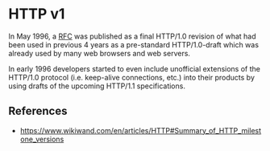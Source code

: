 # HTTP v1

In May 1996, a [RFC](/ietf/rfc/1945) was published as a final HTTP/1.0 revision of what had been used in previous 4 years as a pre-standard HTTP/1.0-draft which was already used by many web browsers and web servers.

In early 1996 developers started to even include unofficial extensions of the HTTP/1.0 protocol (i.e. keep-alive connections, etc.) into their products by using drafts of the upcoming HTTP/1.1 specifications.

## References

- https://www.wikiwand.com/en/articles/HTTP#Summary_of_HTTP_milestone_versions

